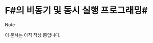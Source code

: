 # <a name="asynchronous-and-concurrent-programming-in-f"></a>F#의 비동기 및 동시 실행 프로그래밍# #

> [!NOTE]
이 문서는 아직 작성 중입니다.